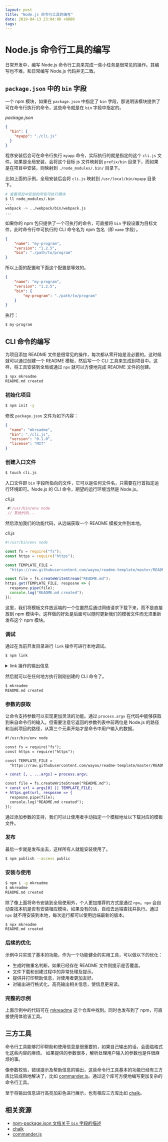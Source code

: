 ```yaml
---
layout: post
title: "Node.js 命令行工具的编写"
date: 2019-04-13 23:04:00 +0800
tags: 
---
```

    
Node.js 命令行工具的编写
===

日常开发中，编写 Node.js 命令行工具来完成一些小任务是很常见的操作。其编写也不难，和日常编写 Node.js 代码并无二致。

## `package.json` 中的 `bin` 字段

一个 npm 模块，如果在 `package.json` 中指定了 `bin` 字段，那说明该模块提供了可在命令行执行的命令，这些命令就是在 `bin` 字段中指定的。

_package.json_
```json
{
  "bin": {
    "myapp": "./cli.js"
  }
}
```

程序安装后会可在命令行执行 `myapp` 命令，实际执行的就是指定的这个 `cli.js` 文件。如果是全局安装，会将这个目标 js 文件映射到 `prefix/bin` 目录下，而如果是在项目中安装，则映射到 `./node_modules/.bin/` 目录下。

比如上面的示例，全局安装后会将 `cli.js` 映射到 `/usr/local/bin/myapp` 目录下。

```sh
# 查看项目中安装的所有可执行模块
$ ll node_modules/.bin
...
webpack -> ../webpack/bin/webpack.js
...
```

如果你的 npm 包只提供了一个可执行的命令，可直接将 `bin` 字段设置为目标文件，此时命令行中可执行的 CLI 命令名为 npm 包名（即 `name` 字段）。

```json
{
    "name": "my-program",
    "version": "1.2.5",
    "bin": "./path/to/program"
}
```

所以上面的配置和下面这个配置是等效的。

```json
{
    "name": "my-program",
    "version": "1.2.5",
    "bin": {
        "my-program": "./path/to/program"
    }
}
```

执行：
```sh
$ my-program 
```

## CLI 命令的编写

为项目添加 README 文件是很常见的操作，每次都从零开始是没必要的。这时候就可以通过创建一个 README 模板，然后写一个 CLI 工具来生成到项目中。这样，将工具安装到全局或通过 `npx` 就可以方便地完成 README 文件的创建。

```sh
$ npx mkreadme
README.md created
```

### 初始化项目

```sh
$ npm init -y
```

修改 `package.json` 文件为如下内容：

```json
{
  "name": "mkreadme",
  "bin": "./cli.js",
  "version": "0.1.0",
  "license": "MIT"
}
```

### 创建入口文件

```sh
$ touch cli.js
```

入口文件即 `bin` 字段所指向的文件，它可以是任何文件名，只需要在行首指定运行环境即可。Node.js 的 CLI 命令，期望的运行环境当然是 Node.js。

_cli.js_
```js
 #!/usr/bin/env node
 // 其他代码...
```

然后添加我们的功能代码，从远端获取一个 README 模板文件到本地。

_cli.js_
```js
#!/usr/bin/env node

const fs = require("fs");
const https = require("https");

const TEMPLATE_FILE =
  "https://raw.githubusercontent.com/wayou/readme-template/master/README.md";

const file = fs.createWriteStream("README.md");
https.get(TEMPLATE_FILE, resposne => {
  resposne.pipe(file);
  console.log("README.md created");
});
```

这里，我们将模板文件放远端的一个位置然后通过网络请求下载下来，而不是直接放到 npm 模块中。这样做的好处是后面可以随时更新我们的模板文件而无须重新发布这个 npm 模块。

### 调试

通过在当前开发目录进行 `link` 操作可进行本地调试。

```sh
$ npm link
```

<details>
<summary>
link 操作的输出信息
</summary>

```sh
npm WARN mkreadme@0.1.0 No description
npm WARN mkreadme@0.1.0 No repository field.

up to date in 3.435s
found 0 vulnerabilities

/Users/wayou/.nvm/versions/node/v11.14.0/bin/mkreadme -> /Users/wayou/.nvm/versions/node/v11.14.0/lib/node_modules/mkreadme/cli.js
/Users/wayou/.nvm/versions/node/v11.14.0/lib/node_modules/mkreadme -> /Users/wayou/Documents/dev/github/mkreadme
```
</details>

然后就可以在任何地方执行刚刚创建的 CLI 命令了。

```sh
$ mkreadme
README.md created
```

### 参数的获取

让命令支持参数可以实现更加灵活的功能。通过 `process.argv` 在代码中能够获取到来自命令行的输入。但需要注意它返回的参数列表中前两位是 Node.js 的路径和当前项目的路径，从第三个元素开始才是命令中用户输入的数据。

```diff
#!/usr/bin/env node

const fs = require("fs");
const https = require("https");

const TEMPLATE_FILE =
  "https://raw.githubusercontent.com/wayou/readme-template/master/README.md";

+ const [, , ...args] = process.argv;

const file = fs.createWriteStream("README.md");
+ const url = args[0] || TEMPLATE_FILE;
+ https.get(url, resposne => {
  resposne.pipe(file);
  console.log("README.md created");
});
```

通过添加参数的支持，我们可以让使用者手动指定一个模板地址以下载对应的模板文件。


### 发布

最后一步就是发布出去，这样所有人就能安装使用了。

```sh
$ npm publish --access public
```

### 安装与使用

```sh
$ npm i -g mkreadme
$ mkreadme
README.md created
```

除了像上面将命令安装到全局使用外，个人更加推荐的方式是通过 `npx`。`npx` 会自动查找本机是否有安装相应模块，如果没有的话，自动去远端查找并执行。通过 `npx` 就不用安装到本地，每次运行都可以使用远端最新的版本。

```sh
$ npx mkreadme
README.md created
```

### 后续的优化

示例中只实现了基本的功能，作为一个功能健全的实用工具，可以做以下的优化：

- 生成时做重名判断，如果已经存在 README 文件则提示是否覆盖。
- 文件下载和创建过程中的异常处理及提示。
- 提供并打印帮助信息，对使用者更加友好。
- 对输出进行格式化，高亮输出相关信息，使信息更易读。

### 完整的示例

上面示例中的代码可在 [mkreadme](https://github.com/wayou/mkreadme) 这个仓库中找到。同时也发布到了 npm，可直接使用体验该工具。

## 三方工具

命令行工具能够打印帮助和使用信息是很重要的，如果自己输出的话，会面临格式化这些内容的麻烦。
如果提供的参数很多，解析处理用户输入的参数也是件很麻烦的事。

像参数校验，错误提示及帮助信息的输出，这些命令行工具基本的功能已经有三方库比较成熟地解决了，比如 [commander.js](https://github.com/tj/commander.js/)。通过这个库可方便地编写更加复杂的命令行工具。

至于将输出信息进行高亮加彩色进行展示，也有相应三方库比如 [chalk](https://github.com/chalk/chalk)。


## 相关资源

- [npm-package.json 文档关于 `bin` 字段的描述](https://docs.npmjs.com/files/package.json#bin)
- [chalk](https://github.com/chalk/chalk)
- [commander.js](https://github.com/tj/commander.js/)

    